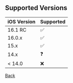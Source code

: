 ## Supported Versions
| iOS Version | Supported          |
| ------- | ------------------ |
| 16.1 RC | :white_check_mark: |
| 16.0.x  | :white_check_mark:   |
| 15.x   | :white_check_mark: |
| 14.x   | :question: |
| < 14.0   | :x:      |



[Back](https://github.com/spendtopic/SpendTermi-of-Scriptable/blob/main/README.md#other)
